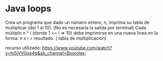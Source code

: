 # Java loops

Crea un programa que dado un número entero, n, imprima su tabla de multiplicar (del 1 al 10). (No es necesaria la salida por terminal)
Cada múltiplo n * i (donde 1 <= i => 10) debe imprimirse en una nueva línea en la forma: n x i = resultado. ( tabla de multiplicación)

recurso utilizado: https://www.youtube.com/watch?v=hi5iVVGxe4g&ab_channel=Boorolex;
